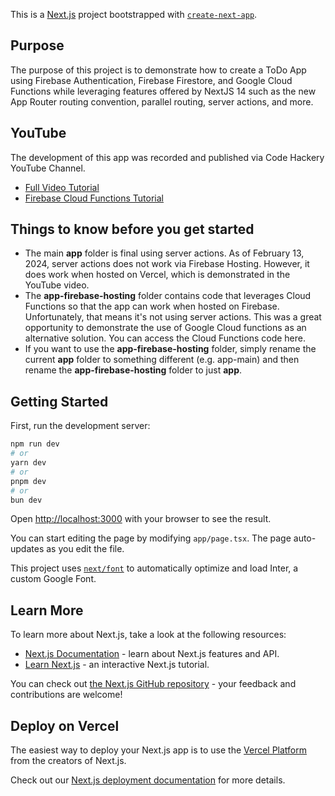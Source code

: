 This is a [Next.js](https://nextjs.org/) project bootstrapped with [`create-next-app`](https://github.com/vercel/next.js/tree/canary/packages/create-next-app).

## Purpose
The purpose of this project is to demonstrate how to create a ToDo App using Firebase Authentication, Firebase Firestore, and Google Cloud Functions while leveraging features offered by NextJS 14 such as the new App Router routing convention, parallel routing, server actions, and more.

## YouTube
The development of this app was recorded and published via Code Hackery YouTube Channel.  

- [Full Video Tutorial](https://youtu.be/C3iYBxO8Iao)
- [Firebase Cloud Functions Tutorial](https://youtu.be/A77JMPOdMdc)

##  Things to know before you get started
- The main <b>app</b> folder is final using server actions.  As of February 13, 2024, server actions does not work via Firebase Hosting.  However, it does work when hosted on Vercel, which is demonstrated in the YouTube video.
- The <b>app-firebase-hosting</b> folder contains code that leverages Cloud Functions so that the app can work when hosted on Firebase.  Unfortunately, that means it's not using server actions.  This was a great opportunity to demonstrate the use of Google Cloud functions as an alternative solution.  You can access the Cloud Functions code here.
-  If you want to use the <b>app-firebase-hosting</b> folder, simply rename the current <b>app</b> folder to something different (e.g. app-main) and then rename the <b>app-firebase-hosting</b> folder to just <b>app</b>.

## Getting Started

First, run the development server:

```bash
npm run dev
# or
yarn dev
# or
pnpm dev
# or
bun dev
```

Open [http://localhost:3000](http://localhost:3000) with your browser to see the result.

You can start editing the page by modifying `app/page.tsx`. The page auto-updates as you edit the file.

This project uses [`next/font`](https://nextjs.org/docs/basic-features/font-optimization) to automatically optimize and load Inter, a custom Google Font.

## Learn More

To learn more about Next.js, take a look at the following resources:

- [Next.js Documentation](https://nextjs.org/docs) - learn about Next.js features and API.
- [Learn Next.js](https://nextjs.org/learn) - an interactive Next.js tutorial.

You can check out [the Next.js GitHub repository](https://github.com/vercel/next.js/) - your feedback and contributions are welcome!

## Deploy on Vercel

The easiest way to deploy your Next.js app is to use the [Vercel Platform](https://vercel.com/new?utm_medium=default-template&filter=next.js&utm_source=create-next-app&utm_campaign=create-next-app-readme) from the creators of Next.js.

Check out our [Next.js deployment documentation](https://nextjs.org/docs/deployment) for more details.
